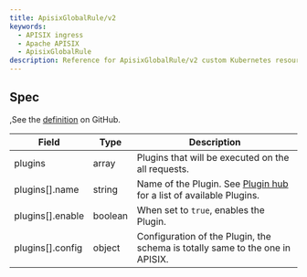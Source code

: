 ```yaml
---
title: ApisixGlobalRule/v2
keywords:
  - APISIX ingress
  - Apache APISIX
  - ApisixGlobalRule
description: Reference for ApisixGlobalRule/v2 custom Kubernetes resource.
---
```

<!--
#
# Licensed to the Apache Software Foundation (ASF) under one or more
# contributor license agreements.  See the NOTICE file distributed with
# this work for additional information regarding copyright ownership.
# The ASF licenses this file to You under the Apache License, Version 2.0
# (the "License"); you may not use this file except in compliance with
# the License.  You may obtain a copy of the License at
#
#     http://www.apache.org/licenses/LICENSE-2.0
#
# Unless required by applicable law or agreed to in writing, software
# distributed under the License is distributed on an "AS IS" BASIS,
# WITHOUT WARRANTIES OR CONDITIONS OF ANY KIND, either express or implied.
# See the License for the specific language governing permissions and
# limitations under the License.
#
-->

## Spec

,See the [definition](../concepts/apisix_global_rule.md) on GitHub.

| Field            | Type    | Description                                                                                                                                    |
|------------------|---------|------------------------------------------------------------------------------------------------------------------------------------------------|
| plugins          | array   | Plugins that will be executed on the all requests.                                                                                                    |
| plugins[].name   | string  | Name of the Plugin. See [Plugin hub](https://apisix.apache.org/plugins/) for a list of available Plugins.                                      |
| plugins[].enable | boolean | When set to `true`, enables the Plugin.                                                                                                        |
| plugins[].config | object  | Configuration of the Plugin, the schema is totally same to the one in APISIX. |
